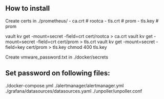 ## How to install

 Create certs in ./prometheus/
    - ca.crt # rootca
    - tls.crt # prom
    - tls.key # prom

vault kv get -mount=secret -field=crt cert/rootca > ca.crt
vault kv get -mount=secret -field=crt cert/prom > tls.crt
vault kv get -mount=secret -field=key cert/prom > tls.key
chmod 400 tls.key

Create vmware_password.txt in ./docker/secrets

Set password on following files:
----------------
./docker-compose.yml
./alertmanager/alertmanager.yml
./grafana/datasources/datasources.yaml
./unpoller/unpoller.conf
